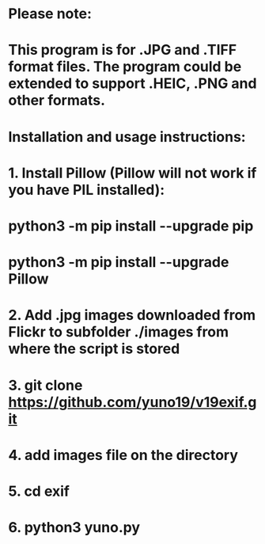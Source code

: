 # Please note: 
# This program is for .JPG and .TIFF format files. The program could be extended to support .HEIC, .PNG and other formats.
# Installation and usage instructions:
# 1. Install Pillow (Pillow will not work if you have PIL installed):
# python3 -m pip install --upgrade pip
# python3 -m pip install --upgrade Pillow
# 2. Add .jpg images downloaded from Flickr to subfolder ./images from where the script is stored
# 3. git clone https://github.com/yuno19/v19exif.git
# 4. add images file on the directory
# 5. cd exif 
# 6. python3 yuno.py

